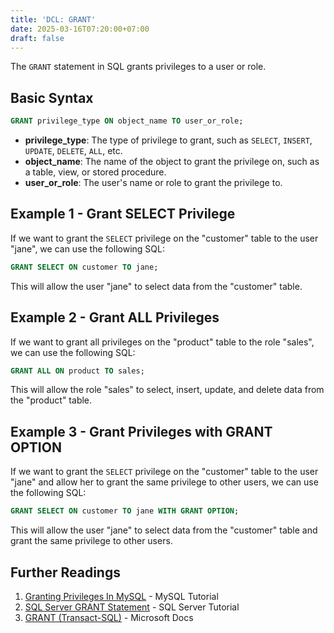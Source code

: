 ```yaml
---
title: 'DCL: GRANT'
date: 2025-03-16T07:20:00+07:00
draft: false
---
```


The `GRANT` statement in SQL grants privileges to a user or role.

## Basic Syntax

```sql
GRANT privilege_type ON object_name TO user_or_role;
```

- **privilege_type**: The type of privilege to grant, such as `SELECT`, `INSERT`, `UPDATE`, `DELETE`, `ALL`, etc.
- **object_name**: The name of the object to grant the privilege on, such as a table, view, or stored procedure.
- **user_or_role**: The user's name or role to grant the privilege to.

## Example 1 - Grant SELECT Privilege

If we want to grant the `SELECT` privilege on the "customer" table to the user "jane", we can use the following SQL:

```sql
GRANT SELECT ON customer TO jane;
```

This will allow the user "jane" to select data from the "customer" table.

## Example 2 - Grant ALL Privileges

If we want to grant all privileges on the "product" table to the role "sales", we can use the following SQL:

```sql
GRANT ALL ON product TO sales;
```

This will allow the role "sales" to select, insert, update, and delete data from the "product" table.

## Example 3 - Grant Privileges with GRANT OPTION

If we want to grant the `SELECT` privilege on the "customer" table to the user "jane" and allow her to grant the same privilege to other users, we can use the following SQL:

```sql
GRANT SELECT ON customer TO jane WITH GRANT OPTION;
```

This will allow the user "jane" to select data from the "customer" table and grant the same privilege to other users.

## Further Readings

1. [Granting Privileges In MySQL](https://www.mysqltutorial.org/mysql-grant.aspx) - MySQL Tutorial
2. [SQL Server GRANT Statement](https://www.sqlservertutorial.net/sql-server-security/sql-server-grant/) - SQL Server Tutorial
3. [GRANT (Transact-SQL)](https://docs.microsoft.com/en-us/sql/t-sql/statements/grant-transact-sql?view=sql-server-ver15) - Microsoft Docs
